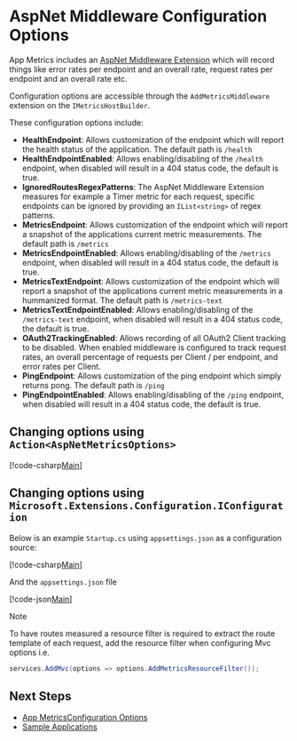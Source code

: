# AspNet Middleware Configuration Options

App Metrics includes an [AspNet Middleware Extension](../intro.md) which will record things like error rates per endpoint and an overall rate, request rates per endpoint and an overall rate etc.

Configuration options are accessible through the `AddMetricsMiddleware` extension on the `IMetricsHostBuilder`. 

These configuration options include:

- **HealthEndpoint**: Allows customization of the endpoint which will report the health status of the application. The default path is `/health`
- **HealthEndpointEnabled**: Allows enabling/disabling of the `/health` endpoint, when disabled will result in a 404 status code, the default is true.
- **IgnoredRoutesRegexPatterns**: The AspNet Middleware Extension measures for example a Timer metric for each request, specific endpoints can be ignored by providing an `IList<string>` of regex patterns. 
- **MetricsEndpoint**: Allows customization of the endpoint which will report a snapshot of the applications current metric measurements. The default path is `/metrics`
- **MetricsEndpointEnabled**: Allows enabling/disabling of the `/metrics` endpoint, when disabled will result in a 404 status code, the default is true.
- **MetricsTextEndpoint**: Allows customization of the endpoint which will report a snapshot of the applications current metric measurements in a hummanized format. The default path is `/metrics-text`
- **MetricsTextEndpointEnabled**: Allows enabling/disabling of the `/metrics-text` endpoint, when disabled will result in a 404 status code, the default is true.
- **OAuth2TrackingEnabled**: Allows recording of all OAuth2 Client tracking to be disabled. When enabled middleware is configured to track request rates, an overall percentage of requests per Client / per endpoint, and error rates per Client.
- **PingEndpoint**: Allows customization of the ping endpoint which simply returns pong. The default path is `/ping`
- **PingEndpointEnabled**: Allows enabling/disabling of the `/ping` endpoint, when disabled will result in a 404 status code, the default is true.

## Changing options using `Action<AspNetMetricsOptions>`

[!code-csharp[Main](../../src/samples/AppMetrics.Startup.CodeSnippets/StartupWithAspNetOptions.cs?highlight=10)]      	     

## Changing options using `Microsoft.Extensions.Configuration.IConfiguration`

Below is an example `Startup.cs` using `appsettings.json` as a configuration source:

[!code-csharp[Main](../../src/samples/AppMetrics.Startup.CodeSnippets/StartupWithAspNetIConfiguration.cs?highlight=22)]      	     

And the `appsettings.json` file

[!code-json[Main](../../src/samples/App.Metrics.Formatters.Json.Samples/AspNetOptions.json)]

> [!NOTE]
> To have routes measured a resource filter is required to extract the route template of each request, add the resource filter when configuring Mvc options i.e.
> 
> ```csharp
> services.AddMvc(options => options.AddMetricsResourceFilter());
>  ```

## Next Steps

- [App MetricsConfiguration Options](configuration.md)
- [Sample Applications](../../samples/index.md)
